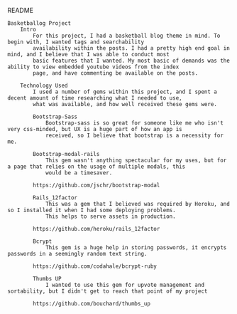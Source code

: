 README
	
	Basketballog Project
		Intro
			For this project, I had a basketball blog theme in mind. To begin with, I wanted tags and searchability 
			availability within the posts. I had a pretty high end goal in mind, and I believe that I was able to conduct most
			basic features that I wanted. My most basic of demands was the ability to view embedded youtube videos from the index
			page, and have commenting be available on the posts. 
		
		Technology Used
			I used a number of gems within this project, and I spent a decent amount of time researching what I needed to use, 
			what was available, and how well received these gems were. 
			
			Bootstrap-Sass
				Bootstrap-sass is so great for someone like me who isn't very css-minded, but UX is a huge part of how an app is
				received, so I believe that bootstrap is a necessity for me. 
			
			Bootstrap-modal-rails
				This gem wasn't anything spectacular for my uses, but for a page that relies on the usage of multiple modals, this 
				would be a timesaver. 
				
			https://github.com/jschr/bootstrap-modal
	
			Rails_12factor
				This was a gem that I believed was required by Heroku, and so I installed it when I had some deploying problems. 
				This helps to serve assets in production. 
				
			https://github.com/heroku/rails_12factor
			
			Bcrypt
				This gem is a huge help in storing passwords, it encrypts passwords in a seemingly random text string.
				
			https://github.com/codahale/bcrypt-ruby
			
			Thumbs UP
				I wanted to use this gem for upvote management and sortability, but I didn't get to reach that point of my project
				
			https://github.com/bouchard/thumbs_up
			
			
